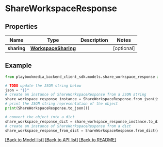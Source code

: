 # ShareWorkspaceResponse


## Properties

Name | Type | Description | Notes
------------ | ------------- | ------------- | -------------
**sharing** | [**WorkspaceSharing**](WorkspaceSharing.md) |  | [optional] 

## Example

```python
from playbookmedia_backend_client_sdk.models.share_workspace_response import ShareWorkspaceResponse

# TODO update the JSON string below
json = "{}"
# create an instance of ShareWorkspaceResponse from a JSON string
share_workspace_response_instance = ShareWorkspaceResponse.from_json(json)
# print the JSON string representation of the object
print(ShareWorkspaceResponse.to_json())

# convert the object into a dict
share_workspace_response_dict = share_workspace_response_instance.to_dict()
# create an instance of ShareWorkspaceResponse from a dict
share_workspace_response_from_dict = ShareWorkspaceResponse.from_dict(share_workspace_response_dict)
```
[[Back to Model list]](../README.md#documentation-for-models) [[Back to API list]](../README.md#documentation-for-api-endpoints) [[Back to README]](../README.md)


